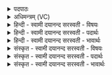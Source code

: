 <details><summary>पदपाठः</summary>

आ। ध॒त्त॒। पि॒त॒रः॒। गर्भ॑म्। कु॒मा॒रम्। पुष्क॑रस्रज॒मिति॒ पुष्क॑रऽस्रजम्। यथा॑। इ॒ह। पुरु॑षः। अस॑त्। ३३।
</details>

<details><summary>अधिमन्त्रम् (VC)</summary>

- पितरो देवताः
- वामदेव ऋषिः
- निचृद् गायत्री
- षड्जः
</details>

<details><summary>हिन्दी - स्वामी दयानन्द सरस्वती  - विषयः</summary>

उक्त पितरों को क्या क्या करना चाहिये, सो अगले मन्त्र में उपदेश किया है ॥
</details>

<details><summary>हिन्दी - स्वामी दयानन्द सरस्वती  - पदार्थः</summary>

पदार्थान्वयभाषाः -  हे (पितरः) विद्यादान से रक्षा करनेवाले विद्वान् पुरुषो ! आप (यथा) जैसे यह ब्रह्मचारी (इह) इस संसार वा हमारे कुल में अपने शरीर और आत्मा के बल को प्राप्त होके विद्या और पुरुषार्थयुक्त मनुष्य (असत्) हो वैसे (गर्भम्) गर्भ के समान (पुष्करस्रजम्) विद्या ग्रहण के लिये फूलों की माला धारण किये हुए (कुमारम्) ब्रह्मचारी को (आधत्त) अच्छी प्रकार स्वीकार कीजिये ॥३३॥
</details>

<details><summary>हिन्दी - स्वामी दयानन्द सरस्वती  - भावार्थः</summary>

भावार्थभाषाः -  इस मन्त्र में लुप्तोपमालङ्कार है। ईश्वर आज्ञा देता है कि विद्वान् पुरुष और स्त्रियों को चाहिये कि विद्यार्थी, कुमार वा कुमारी को विद्या देने के लिये गर्भ के समान धारण करें। जैसे क्रम-क्रम से गर्भ के बीच देह बीच बढ़ता है, वैसे अध्यापक लोगों को चाहिये कि अच्छी-अच्छी शिक्षा से ब्रह्मचारी, कुमार वा कुमारी को श्रेष्ठ विद्या में वृद्धियुक्त करें तथा (उनका) पालन करें। वे विद्या के योग से धर्मात्मा और पुरुषार्थयुक्त होकर सदा सुखी हों, यह अनुष्ठान सदैव करना चाहिये ॥३३॥
</details>

<details><summary>संस्कृत - स्वामी दयानन्द सरस्वती  - विषयः</summary>

तैः किं किं कर्तव्यमित्युपदिश्यते ॥
</details>

<details><summary>संस्कृत - स्वामी दयानन्द सरस्वती  - पदार्थः</summary>

पदार्थान्वयभाषाः -  हे पितरो ! यूयं यथायं ब्रह्मचारीह शरीरात्मबलं प्राप्य पुरुषवद्भवति, तथैव गर्भमिव पुष्करस्रजं कुमारं विद्यार्थिनमाधत्त धारयत ॥३३॥
</details>

<details><summary>संस्कृत - स्वामी दयानन्द सरस्वती  - भावार्थः</summary>

भावार्थभाषाः -  अत्र लुप्तोपमालङ्कारः। ईश्वर आज्ञापयति। विद्वद्भिर्विदुषीभिश्च विद्यार्थिनः कुमारा विद्यार्थिन्यः कुमार्य्यश्च विद्यादानाय गर्भवद्धार्य्याः। यथा गर्भे देहः क्रमेण वर्धते तथैव सुशिक्षयैव एताश्च सद्विद्यायां वर्धयितव्याः पालनीयाश्च। यतो विद्यायोगेन धार्मिकाः पुरुषार्थयुक्ता भूत्वा सदैव सुखयुक्ता भवेयुरित्येतत् सदैवानुष्ठेयमिति ॥३३॥
</details>